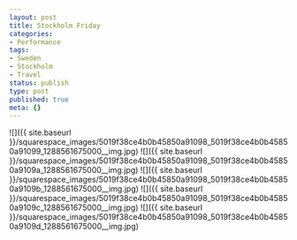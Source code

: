 ```yaml
---
layout: post
title: Stockholm Friday
categories:
- Performance
tags:
- Sweden
- Stockholm
- Travel
status: publish
type: post
published: true
meta: {}
---
```


![]({{ site.baseurl }}/squarespace_images/5019f38ce4b0b45850a91098_5019f38ce4b0b45850a91099_1288561675000__img.jpg)
![]({{ site.baseurl }}/squarespace_images/5019f38ce4b0b45850a91098_5019f38ce4b0b45850a9109a_1288561675000__img.jpg)
![]({{ site.baseurl }}/squarespace_images/5019f38ce4b0b45850a91098_5019f38ce4b0b45850a9109b_1288561675000__img.jpg)
![]({{ site.baseurl }}/squarespace_images/5019f38ce4b0b45850a91098_5019f38ce4b0b45850a9109c_1288561675000__img.jpg)
![]({{ site.baseurl }}/squarespace_images/5019f38ce4b0b45850a91098_5019f38ce4b0b45850a9109d_1288561675000__img.jpg)
